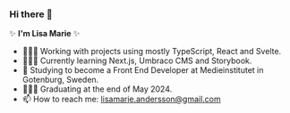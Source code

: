 ### Hi there 👋

✨ **I'm Lisa Marie** ✨ 

- 👩🏻‍💻 Working with projects using mostly TypeScript, React and Svelte.
- 👩🏻‍🏫 Currently learning Next.js, Umbraco CMS and Storybook.
- 🌱 Studying to become a Front End Developer at Medieinstitutet in Gotenburg, Sweden. 
- 👩🏻‍🎓 Graduating at the end of May 2024.
- 📫 How to reach me: lisamarie.andersson@gmail.com 
